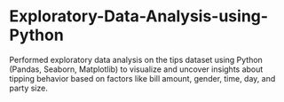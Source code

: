 # Exploratory-Data-Analysis-using-Python
Performed exploratory data analysis on the tips dataset using Python (Pandas, Seaborn, Matplotlib) to visualize and uncover insights about tipping behavior based on factors like bill amount, gender, time, day, and party size.

